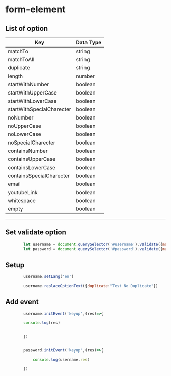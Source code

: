 # form-element

## List of option 

| Key                        | Data Type |
|----------------------------|-----------|
| matchTo                   | string    |
| matchToAll                | string    |
| duplicate                 | string    |
| length                    | number    |
| startWithNumber           | boolean   |
| startWithUpperCase        | boolean   |
| startWithLowerCase        | boolean   |
| startWithSpecialCharecter | boolean   |
| noNumber                  | boolean   |
| noUpperCase               | boolean   |
| noLowerCase               | boolean   |
| noSpecialCharecter        | boolean   |
| containsNumber            | boolean   |
| containsUpperCase         | boolean   |
| containsLowerCase         | boolean   |
| containsSpecialCharecter  | boolean   |
| email                     | boolean   |
| youtubeLink               | boolean   |
| whitespace                | boolean   |
| empty                     | boolean   |
---

## Set validate option
```js
        let username = document.querySelector('#username').validate({matchTo : '#password',matchToAll : '.password-check',duplicate : checkUserRegist},'.validationText')
        let password = document.querySelector('#password').validate({matchTo : '#username'})

```
## Setup
```js
        username.setLang('en')

        username.replaceOptionText({duplicate:"Test No Duplicate"})
```
## Add event
```js
        username.initEvent('keyup',(res)=>{

        console.log(res)


        })


        password.initEvent('keyup',(res)=>{
            
            console.log(username.res)

        })
```
